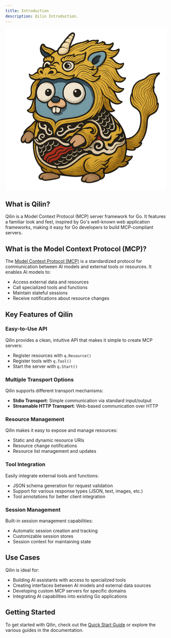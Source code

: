 ```yaml
---
title: Introduction
description: Qilin Introduction.
---
```


<img alt="Qilin Logo" src="https://raw.githubusercontent.com/miyamo2/qilin/refs/heads/main/.assets/logo.png" />

## What is Qilin?

Qilin is a Model Context Protocol (MCP) server framework for Go. It features a familiar look and feel, inspired by Go's well-known web application frameworks, making it easy for Go developers to build MCP-compliant servers.

## What is the Model Context Protocol (MCP)?

The [Model Context Protocol (MCP)](https://modelcontextprotocol.io/) is a standardized protocol for communication between AI models and external tools or resources. It enables AI models to:

- Access external data and resources
- Call specialized tools and functions
- Maintain stateful sessions
- Receive notifications about resource changes

## Key Features of Qilin

### Easy-to-Use API

Qilin provides a clean, intuitive API that makes it simple to create MCP servers:

- Register resources with `q.Resource()`
- Register tools with `q.Tool()`
- Start the server with `q.Start()`

### Multiple Transport Options

Qilin supports different transport mechanisms:

- **Stdio Transport**: Simple communication via standard input/output
- **Streamable HTTP Transport**: Web-based communication over HTTP

### Resource Management

Qilin makes it easy to expose and manage resources:

- Static and dynamic resource URIs
- Resource change notifications
- Resource list management and updates

### Tool Integration

Easily integrate external tools and functions:

- JSON schema generation for request validation
- Support for various response types (JSON, text, images, etc.)
- Tool annotations for better client integration

### Session Management

Built-in session management capabilities:

- Automatic session creation and tracking
- Customizable session stores
- Session context for maintaining state

## Use Cases

Qilin is ideal for:

- Building AI assistants with access to specialized tools
- Creating interfaces between AI models and external data sources
- Developing custom MCP servers for specific domains
- Integrating AI capabilities into existing Go applications

## Getting Started

To get started with Qilin, check out the [Quick Start Guide](/qilin/guides/quickstart/) or explore the various guides in the documentation.
